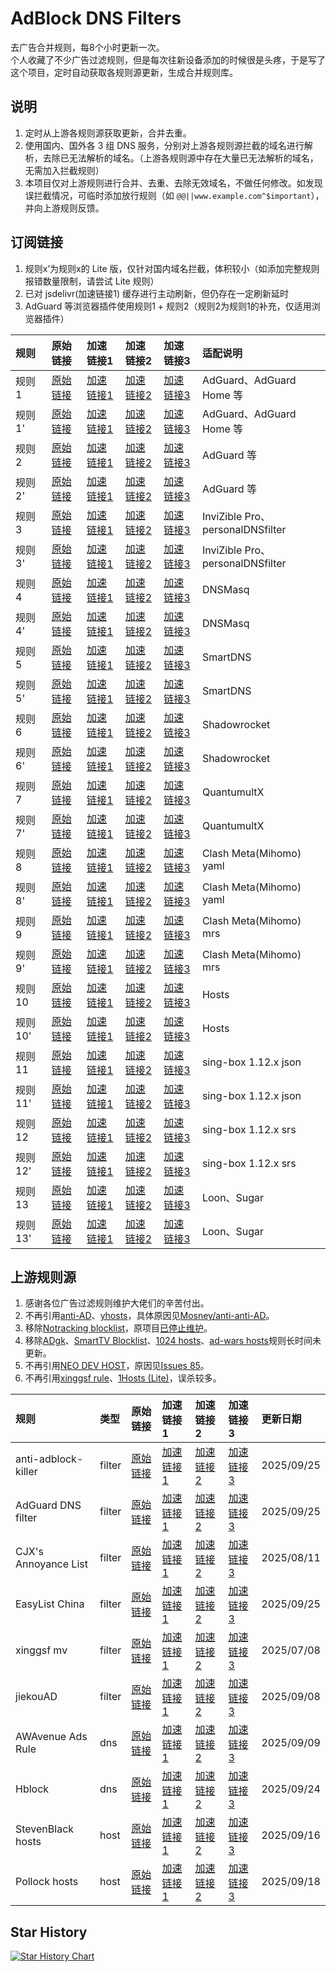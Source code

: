 # AdBlock DNS Filters
去广告合并规则，每8个小时更新一次。  
个人收藏了不少广告过滤规则，但是每次往新设备添加的时候很是头疼，于是写了这个项目，定时自动获取各规则源更新，生成合并规则库。

## 说明
1. 定时从上游各规则源获取更新，合并去重。
2. 使用国内、国外各 3 组 DNS 服务，分别对上游各规则源拦截的域名进行解析，去除已无法解析的域名。（上游各规则源中存在大量已无法解析的域名，无需加入拦截规则）
3. 本项目仅对上游规则进行合并、去重、去除无效域名，不做任何修改。如发现误拦截情况，可临时添加放行规则（如 `@@||www.example.com^$important`），并向上游规则反馈。

## 订阅链接
1. 规则x’为规则x的 Lite 版，仅针对国内域名拦截，体积较小（如添加完整规则报错数量限制，请尝试 Lite 规则）
2. 已对 jsdelivr(加速链接1) 缓存进行主动刷新，但仍存在一定刷新延时
3. AdGuard 等浏览器插件使用规则1 + 规则2（规则2为规则1的补充，仅适用浏览器插件）

| 规则 | 原始链接 | 加速链接1 | 加速链接2 | 加速链接3 | 适配说明 |
|:-|:-|:-|:-|:-|:-|
| 规则1 | [原始链接](https://raw.githubusercontent.com/bubianchuxin012/adblockfilters/main/rules/adblockdns.txt) | [加速链接1](https://gcore.jsdelivr.net/gh/bubianchuxin012/adblockfilters@main/rules/adblockdns.txt) | [加速链接2](https://github.boki.moe/https://raw.githubusercontent.com/bubianchuxin012/adblockfilters/main/rules/adblockdns.txt) | [加速链接3](https://ghfast.top/https://raw.githubusercontent.com/bubianchuxin012/adblockfilters/main/rules/adblockdns.txt) | AdGuard、AdGuard Home 等 |
| 规则1' | [原始链接](https://raw.githubusercontent.com/bubianchuxin012/adblockfilters/main/rules/adblockdnslite.txt) | [加速链接1](https://gcore.jsdelivr.net/gh/bubianchuxin012/adblockfilters@main/rules/adblockdnslite.txt) | [加速链接2](https://github.boki.moe/https://raw.githubusercontent.com/bubianchuxin012/adblockfilters/main/rules/adblockdnslite.txt) | [加速链接3](https://ghfast.top/https://raw.githubusercontent.com/bubianchuxin012/adblockfilters/main/rules/adblockdnslite.txt) | AdGuard、AdGuard Home 等 |
| 规则2 | [原始链接](https://raw.githubusercontent.com/bubianchuxin012/adblockfilters/main/rules/adblockfilters.txt) | [加速链接1](https://gcore.jsdelivr.net/gh/bubianchuxin012/adblockfilters@main/rules/adblockfilters.txt) | [加速链接2](https://github.boki.moe/https://raw.githubusercontent.com/bubianchuxin012/adblockfilters/main/rules/adblockfilters.txt) | [加速链接3](https://ghfast.top/https://raw.githubusercontent.com/bubianchuxin012/adblockfilters/main/rules/adblockfilters.txt) | AdGuard 等 |
| 规则2' | [原始链接](https://raw.githubusercontent.com/bubianchuxin012/adblockfilters/main/rules/adblockfilterslite.txt) | [加速链接1](https://gcore.jsdelivr.net/gh/bubianchuxin012/adblockfilters@main/rules/adblockfilterslite.txt) | [加速链接2](https://github.boki.moe/https://raw.githubusercontent.com/bubianchuxin012/adblockfilters/main/rules/adblockfilterslite.txt) | [加速链接3](https://ghfast.top/https://raw.githubusercontent.com/bubianchuxin012/adblockfilters/main/rules/adblockfilterslite.txt) | AdGuard 等 |
| 规则3 | [原始链接](https://raw.githubusercontent.com/bubianchuxin012/adblockfilters/main/rules/adblockdomain.txt) | [加速链接1](https://gcore.jsdelivr.net/gh/bubianchuxin012/adblockfilters@main/rules/adblockdomain.txt) | [加速链接2](https://github.boki.moe/https://raw.githubusercontent.com/bubianchuxin012/adblockfilters/main/rules/adblockdomain.txt) | [加速链接3](https://ghfast.top/https://raw.githubusercontent.com/bubianchuxin012/adblockfilters/main/rules/adblockdomain.txt) | InviZible Pro、personalDNSfilter |
| 规则3' | [原始链接](https://raw.githubusercontent.com/bubianchuxin012/adblockfilters/main/rules/adblockdomainlite.txt) | [加速链接1](https://gcore.jsdelivr.net/gh/bubianchuxin012/adblockfilters@main/rules/adblockdomainlite.txt) | [加速链接2](https://github.boki.moe/https://raw.githubusercontent.com/bubianchuxin012/adblockfilters/main/rules/adblockdomainlite.txt) | [加速链接3](https://ghfast.top/https://raw.githubusercontent.com/bubianchuxin012/adblockfilters/main/rules/adblockdomainlite.txt) | InviZible Pro、personalDNSfilter |
| 规则4 | [原始链接](https://raw.githubusercontent.com/bubianchuxin012/adblockfilters/main/rules/adblockdnsmasq.txt) | [加速链接1](https://gcore.jsdelivr.net/gh/bubianchuxin012/adblockfilters@main/rules/adblockdnsmasq.txt) | [加速链接2](https://github.boki.moe/https://raw.githubusercontent.com/bubianchuxin012/adblockfilters/main/rules/adblockdnsmasq.txt) | [加速链接3](https://ghfast.top/https://raw.githubusercontent.com/bubianchuxin012/adblockfilters/main/rules/adblockdnsmasq.txt) | DNSMasq |
| 规则4' | [原始链接](https://raw.githubusercontent.com/bubianchuxin012/adblockfilters/main/rules/adblockdnsmasqlite.txt) | [加速链接1](https://gcore.jsdelivr.net/gh/bubianchuxin012/adblockfilters@main/rules/adblockdnsmasqlite.txt) | [加速链接2](https://github.boki.moe/https://raw.githubusercontent.com/bubianchuxin012/adblockfilters/main/rules/adblockdnsmasqlite.txt) | [加速链接3](https://ghfast.top/https://raw.githubusercontent.com/bubianchuxin012/adblockfilters/main/rules/adblockdnsmasqlite.txt) | DNSMasq |
| 规则5 | [原始链接](https://raw.githubusercontent.com/bubianchuxin012/adblockfilters/main/rules/adblocksmartdns.conf) | [加速链接1](https://gcore.jsdelivr.net/gh/bubianchuxin012/adblockfilters@main/rules/adblocksmartdns.conf) | [加速链接2](https://github.boki.moe/https://raw.githubusercontent.com/bubianchuxin012/adblockfilters/main/rules/adblocksmartdns.conf) | [加速链接3](https://ghfast.top/https://raw.githubusercontent.com/bubianchuxin012/adblockfilters/main/rules/adblocksmartdns.conf) | SmartDNS |
| 规则5' | [原始链接](https://raw.githubusercontent.com/bubianchuxin012/adblockfilters/main/rules/adblocksmartdnslite.conf) | [加速链接1](https://gcore.jsdelivr.net/gh/bubianchuxin012/adblockfilters@main/rules/adblocksmartdnslite.conf) | [加速链接2](https://github.boki.moe/https://raw.githubusercontent.com/bubianchuxin012/adblockfilters/main/rules/adblocksmartdnslite.conf) | [加速链接3](https://ghfast.top/https://raw.githubusercontent.com/bubianchuxin012/adblockfilters/main/rules/adblocksmartdnslite.conf) | SmartDNS |
| 规则6 | [原始链接](https://raw.githubusercontent.com/bubianchuxin012/adblockfilters/main/rules/adblockclash.list) | [加速链接1](https://gcore.jsdelivr.net/gh/bubianchuxin012/adblockfilters@main/rules/adblockclash.list) | [加速链接2](https://github.boki.moe/https://raw.githubusercontent.com/bubianchuxin012/adblockfilters/main/rules/adblockclash.list) | [加速链接3](https://ghfast.top/https://raw.githubusercontent.com/bubianchuxin012/adblockfilters/main/rules/adblockclash.list) | Shadowrocket |
| 规则6' | [原始链接](https://raw.githubusercontent.com/bubianchuxin012/adblockfilters/main/rules/adblockclashlite.list) | [加速链接1](https://gcore.jsdelivr.net/gh/bubianchuxin012/adblockfilters@main/rules/adblockclashlite.list) | [加速链接2](https://github.boki.moe/https://raw.githubusercontent.com/bubianchuxin012/adblockfilters/main/rules/adblockclashlite.list) | [加速链接3](https://ghfast.top/https://raw.githubusercontent.com/bubianchuxin012/adblockfilters/main/rules/adblockclashlite.list) | Shadowrocket |
| 规则7 | [原始链接](https://raw.githubusercontent.com/bubianchuxin012/adblockfilters/main/rules/adblockqx.conf) | [加速链接1](https://gcore.jsdelivr.net/gh/bubianchuxin012/adblockfilters@main/rules/adblockqx.conf) | [加速链接2](https://github.boki.moe/https://raw.githubusercontent.com/bubianchuxin012/adblockfilters/main/rules/adblockqx.conf) | [加速链接3](https://ghfast.top/https://raw.githubusercontent.com/bubianchuxin012/adblockfilters/main/rules/adblockqx.conf) | QuantumultX |
| 规则7' | [原始链接](https://raw.githubusercontent.com/bubianchuxin012/adblockfilters/main/rules/adblockqxlite.conf) | [加速链接1](https://gcore.jsdelivr.net/gh/bubianchuxin012/adblockfilters@main/rules/adblockqxlite.conf) | [加速链接2](https://github.boki.moe/https://raw.githubusercontent.com/bubianchuxin012/adblockfilters/main/rules/adblockqxlite.conf) | [加速链接3](https://ghfast.top/https://raw.githubusercontent.com/bubianchuxin012/adblockfilters/main/rules/adblockqxlite.conf) | QuantumultX |
| 规则8 | [原始链接](https://raw.githubusercontent.com/bubianchuxin012/adblockfilters/main/rules/adblockmihomo.yaml) | [加速链接1](https://gcore.jsdelivr.net/gh/bubianchuxin012/adblockfilters@main/rules/adblockmihomo.yaml) | [加速链接2](https://github.boki.moe/https://raw.githubusercontent.com/bubianchuxin012/adblockfilters/main/rules/adblockmihomo.yaml) | [加速链接3](https://ghfast.top/https://raw.githubusercontent.com/bubianchuxin012/adblockfilters/main/rules/adblockmihomo.yaml) | Clash Meta(Mihomo) yaml |
| 规则8' | [原始链接](https://raw.githubusercontent.com/bubianchuxin012/adblockfilters/main/rules/adblockmihomolite.yaml) | [加速链接1](https://gcore.jsdelivr.net/gh/bubianchuxin012/adblockfilters@main/rules/adblockmihomolite.yaml) | [加速链接2](https://github.boki.moe/https://raw.githubusercontent.com/bubianchuxin012/adblockfilters/main/rules/adblockmihomolite.yaml) | [加速链接3](https://ghfast.top/https://raw.githubusercontent.com/bubianchuxin012/adblockfilters/main/rules/adblockmihomolite.yaml) | Clash Meta(Mihomo) yaml |
| 规则9 | [原始链接](https://raw.githubusercontent.com/bubianchuxin012/adblockfilters/main/rules/adblockmihomo.mrs) | [加速链接1](https://gcore.jsdelivr.net/gh/bubianchuxin012/adblockfilters@main/rules/adblockmihomo.mrs) | [加速链接2](https://github.boki.moe/https://raw.githubusercontent.com/bubianchuxin012/adblockfilters/main/rules/adblockmihomo.mrs) | [加速链接3](https://ghfast.top/https://raw.githubusercontent.com/bubianchuxin012/adblockfilters/main/rules/adblockmihomo.mrs) | Clash Meta(Mihomo) mrs |
| 规则9' | [原始链接](https://raw.githubusercontent.com/bubianchuxin012/adblockfilters/main/rules/adblockmihomolite.mrs) | [加速链接1](https://gcore.jsdelivr.net/gh/bubianchuxin012/adblockfilters@main/rules/adblockmihomolite.mrs) | [加速链接2](https://github.boki.moe/https://raw.githubusercontent.com/bubianchuxin012/adblockfilters/main/rules/adblockmihomolite.mrs) | [加速链接3](https://ghfast.top/https://raw.githubusercontent.com/bubianchuxin012/adblockfilters/main/rules/adblockmihomolite.mrs) | Clash Meta(Mihomo) mrs |
| 规则10 | [原始链接](https://raw.githubusercontent.com/bubianchuxin012/adblockfilters/main/rules/adblockhosts.txt) | [加速链接1](https://gcore.jsdelivr.net/gh/bubianchuxin012/adblockfilters@main/rules/adblockhosts.txt) | [加速链接2](https://github.boki.moe/https://raw.githubusercontent.com/bubianchuxin012/adblockfilters/main/rules/adblockhosts.txt) | [加速链接3](https://ghfast.top/https://raw.githubusercontent.com/bubianchuxin012/adblockfilters/main/rules/adblockhosts.txt) | Hosts |
| 规则10' | [原始链接](https://raw.githubusercontent.com/bubianchuxin012/adblockfilters/main/rules/adblockhostslite.txt) | [加速链接1](https://gcore.jsdelivr.net/gh/bubianchuxin012/adblockfilters@main/rules/adblockhostslite.txt) | [加速链接2](https://github.boki.moe/https://raw.githubusercontent.com/bubianchuxin012/adblockfilters/main/rules/adblockhostslite.txt) | [加速链接3](https://ghfast.top/https://raw.githubusercontent.com/bubianchuxin012/adblockfilters/main/rules/adblockhostslite.txt) | Hosts |
| 规则11 | [原始链接](https://raw.githubusercontent.com/bubianchuxin012/adblockfilters/main/rules/adblocksingbox.json) | [加速链接1](https://gcore.jsdelivr.net/gh/bubianchuxin012/adblockfilters@main/rules/adblocksingbox.json) | [加速链接2](https://github.boki.moe/https://raw.githubusercontent.com/bubianchuxin012/adblockfilters/main/rules/adblocksingbox.json) | [加速链接3](https://ghfast.top/https://raw.githubusercontent.com/bubianchuxin012/adblockfilters/main/rules/adblocksingbox.json) | sing-box 1.12.x json |
| 规则11' | [原始链接](https://raw.githubusercontent.com/bubianchuxin012/adblockfilters/main/rules/adblocksingboxlite.json) | [加速链接1](https://gcore.jsdelivr.net/gh/bubianchuxin012/adblockfilters@main/rules/adblocksingboxlite.json) | [加速链接2](https://github.boki.moe/https://raw.githubusercontent.com/bubianchuxin012/adblockfilters/main/rules/adblocksingboxlite.json) | [加速链接3](https://ghfast.top/https://raw.githubusercontent.com/bubianchuxin012/adblockfilters/main/rules/adblocksingboxlite.json) | sing-box 1.12.x json |
| 规则12 | [原始链接](https://raw.githubusercontent.com/bubianchuxin012/adblockfilters/main/rules/adblocksingbox.srs) | [加速链接1](https://gcore.jsdelivr.net/gh/bubianchuxin012/adblockfilters@main/rules/adblocksingbox.srs) | [加速链接2](https://github.boki.moe/https://raw.githubusercontent.com/bubianchuxin012/adblockfilters/main/rules/adblocksingbox.srs) | [加速链接3](https://ghfast.top/https://raw.githubusercontent.com/bubianchuxin012/adblockfilters/main/rules/adblocksingbox.srs) | sing-box 1.12.x srs |
| 规则12' | [原始链接](https://raw.githubusercontent.com/bubianchuxin012/adblockfilters/main/rules/adblocksingboxlite.srs) | [加速链接1](https://gcore.jsdelivr.net/gh/bubianchuxin012/adblockfilters@main/rules/adblocksingboxlite.srs) | [加速链接2](https://github.boki.moe/https://raw.githubusercontent.com/bubianchuxin012/adblockfilters/main/rules/adblocksingboxlite.srs) | [加速链接3](https://ghfast.top/https://raw.githubusercontent.com/bubianchuxin012/adblockfilters/main/rules/adblocksingboxlite.srs) | sing-box 1.12.x srs |
| 规则13 | [原始链接](https://raw.githubusercontent.com/bubianchuxin012/adblockfilters/main/rules/adblockloon.list) | [加速链接1](https://gcore.jsdelivr.net/gh/bubianchuxin012/adblockfilters@main/rules/adblockloon.list) | [加速链接2](https://github.boki.moe/https://raw.githubusercontent.com/bubianchuxin012/adblockfilters/main/rules/adblockloon.list) | [加速链接3](https://ghfast.top/https://raw.githubusercontent.com/bubianchuxin012/adblockfilters/main/rules/adblockloon.list) | Loon、Sugar |
| 规则13' | [原始链接](https://raw.githubusercontent.com/bubianchuxin012/adblockfilters/main/rules/adblockloonlite.list) | [加速链接1](https://gcore.jsdelivr.net/gh/bubianchuxin012/adblockfilters@main/rules/adblockloonlite.list) | [加速链接2](https://github.boki.moe/https://raw.githubusercontent.com/bubianchuxin012/adblockfilters/main/rules/adblockloonlite.list) | [加速链接3](https://ghfast.top/https://raw.githubusercontent.com/bubianchuxin012/adblockfilters/main/rules/adblockloonlite.list) | Loon、Sugar |

## 上游规则源
1. 感谢各位广告过滤规则维护大佬们的辛苦付出。
2. 不再引用[anti-AD](https://anti-ad.net/adguard.txt)、[yhosts](https://raw.githubusercontent.com/VeleSila/yhosts/master/hosts.txt)，具体原因见[Mosney/anti-anti-AD](https://github.com/Mosney/anti-anti-AD)。
3. 移除[Notracking blocklist](https://raw.githubusercontent.com/notracking/hosts-blocklists/master/adblock/adblock.txt)，原项目[已停止维护](https://github.com/notracking/hosts-blocklists/issues/900)。
4. 移除[ADgk](https://raw.githubusercontent.com/banbendalao/ADgk/master/ADgk.txt)、[SmartTV Blocklist](https://raw.githubusercontent.com/Perflyst/PiHoleBlocklist/master/SmartTV-AGH.txt)、[1024 hosts](https://raw.githubusercontent.com/Goooler/1024_hosts/master/hosts)、[ad-wars hosts](https://raw.githubusercontent.com/jdlingyu/ad-wars/master/hosts)规则长时间未更新。
5. 不再引用[NEO DEV HOST](https://github.com/neodevpro/neodevhost/blob/master/lite_adblocker)，原因见[Issues 85](https://github.com/bubianchuxin012/adblockfilters/issues/85)。
6. 不再引用[xinggsf rule](https://raw.githubusercontent.com/xinggsf/Adblock-Plus-Rule/master/rule.txt)、[1Hosts (Lite)](https://raw.githubusercontent.com/badmojr/1Hosts/master/Lite/adblock.txt)，误杀较多。

| 规则 | 类型 | 原始链接 | 加速链接1 | 加速链接2 | 加速链接3 | 更新日期 |
|:-|:-|:-|:-|:-|:-|:-|
| anti-adblock-killer | filter | [原始链接](https://raw.githubusercontent.com/reek/anti-adblock-killer/master/anti-adblock-killer-filters.txt) | [加速链接1](https://gcore.jsdelivr.net/gh/bubianchuxin012/adblockfilters@main/rules/AdGuard_Base_filter.txt) | [加速链接2](https://github.boki.moe/https://raw.githubusercontent.com/bubianchuxin012/adblockfilters/main/rules/AdGuard_Base_filter.txt) | [加速链接3](https://ghfast.top/https://raw.githubusercontent.com/bubianchuxin012/adblockfilters/main/rules/AdGuard_Base_filter.txt) | 2025/09/25 |
| AdGuard DNS filter | filter | [原始链接](https://adguardteam.github.io/AdGuardSDNSFilter/Filters/filter.txt) | [加速链接1](https://gcore.jsdelivr.net/gh/bubianchuxin012/adblockfilters@main/rules/AdGuard_DNS_filter.txt) | [加速链接2](https://github.boki.moe/https://raw.githubusercontent.com/bubianchuxin012/adblockfilters/main/rules/AdGuard_DNS_filter.txt) | [加速链接3](https://ghfast.top/https://raw.githubusercontent.com/bubianchuxin012/adblockfilters/main/rules/AdGuard_DNS_filter.txt) | 2025/09/25 |
| CJX's Annoyance List | filter | [原始链接](https://raw.githubusercontent.com/cjx82630/cjxlist/master/cjx-annoyance.txt) | [加速链接1](https://gcore.jsdelivr.net/gh/bubianchuxin012/adblockfilters@main/rules/CJX's_Annoyance_List.txt) | [加速链接2](https://github.boki.moe/https://raw.githubusercontent.com/bubianchuxin012/adblockfilters/main/rules/CJX's_Annoyance_List.txt) | [加速链接3](https://ghfast.top/https://raw.githubusercontent.com/bubianchuxin012/adblockfilters/main/rules/CJX's_Annoyance_List.txt) | 2025/08/11 |
| EasyList China | filter | [原始链接](https://filters.adtidy.org/ios/filters/224_optimized.txt) | [加速链接1](https://gcore.jsdelivr.net/gh/bubianchuxin012/adblockfilters@main/rules/EasyList_China.txt) | [加速链接2](https://github.boki.moe/https://raw.githubusercontent.com/bubianchuxin012/adblockfilters/main/rules/EasyList_China.txt) | [加速链接3](https://ghfast.top/https://raw.githubusercontent.com/bubianchuxin012/adblockfilters/main/rules/EasyList_China.txt) | 2025/09/25 |
| xinggsf mv | filter | [原始链接](https://raw.githubusercontent.com/xinggsf/Adblock-Plus-Rule/master/mv.txt) | [加速链接1](https://gcore.jsdelivr.net/gh/bubianchuxin012/adblockfilters@main/rules/xinggsf_mv.txt) | [加速链接2](https://github.boki.moe/https://raw.githubusercontent.com/bubianchuxin012/adblockfilters/main/rules/xinggsf_mv.txt) | [加速链接3](https://ghfast.top/https://raw.githubusercontent.com/bubianchuxin012/adblockfilters/main/rules/xinggsf_mv.txt) | 2025/07/08 |
| jiekouAD | filter | [原始链接](https://raw.githubusercontent.com/damengzhu/banad/main/jiekouAD.txt) | [加速链接1](https://gcore.jsdelivr.net/gh/bubianchuxin012/adblockfilters@main/rules/jiekouAD.txt) | [加速链接2](https://github.boki.moe/https://raw.githubusercontent.com/bubianchuxin012/adblockfilters/main/rules/jiekouAD.txt) | [加速链接3](https://ghfast.top/https://raw.githubusercontent.com/bubianchuxin012/adblockfilters/main/rules/jiekouAD.txt) | 2025/09/08 |
| AWAvenue Ads Rule | dns | [原始链接](https://raw.githubusercontent.com/TG-Twilight/AWAvenue-Ads-Rule/main/AWAvenue-Ads-Rule.txt) | [加速链接1](https://gcore.jsdelivr.net/gh/bubianchuxin012/adblockfilters@main/rules/AWAvenue_Ads_Rule.txt) | [加速链接2](https://github.boki.moe/https://raw.githubusercontent.com/bubianchuxin012/adblockfilters/main/rules/AWAvenue_Ads_Rule.txt) | [加速链接3](https://ghfast.top/https://raw.githubusercontent.com/bubianchuxin012/adblockfilters/main/rules/AWAvenue_Ads_Rule.txt) | 2025/09/09 |
| Hblock | dns | [原始链接](https://hblock.molinero.dev/hosts_adblock.txt) | [加速链接1](https://gcore.jsdelivr.net/gh/bubianchuxin012/adblockfilters@main/rules/Hblock.txt) | [加速链接2](https://github.boki.moe/https://raw.githubusercontent.com/bubianchuxin012/adblockfilters/main/rules/Hblock.txt) | [加速链接3](https://ghfast.top/https://raw.githubusercontent.com/bubianchuxin012/adblockfilters/main/rules/Hblock.txt) | 2025/09/24 |
| StevenBlack hosts | host | [原始链接](https://raw.githubusercontent.com/StevenBlack/hosts/master/hosts) | [加速链接1](https://gcore.jsdelivr.net/gh/bubianchuxin012/adblockfilters@main/rules/StevenBlack_hosts.txt) | [加速链接2](https://github.boki.moe/https://raw.githubusercontent.com/bubianchuxin012/adblockfilters/main/rules/StevenBlack_hosts.txt) | [加速链接3](https://ghfast.top/https://raw.githubusercontent.com/bubianchuxin012/adblockfilters/main/rules/StevenBlack_hosts.txt) | 2025/09/16 |
| Pollock hosts | host | [原始链接](https://someonewhocares.org/hosts/hosts) | [加速链接1](https://gcore.jsdelivr.net/gh/bubianchuxin012/adblockfilters@main/rules/Pollock_hosts.txt) | [加速链接2](https://github.boki.moe/https://raw.githubusercontent.com/bubianchuxin012/adblockfilters/main/rules/Pollock_hosts.txt) | [加速链接3](https://ghfast.top/https://raw.githubusercontent.com/bubianchuxin012/adblockfilters/main/rules/Pollock_hosts.txt) | 2025/09/18 |

## Star History
[![Star History Chart](https://api.star-history.com/svg?repos=217heidai/adblockfilters&type=Date)](https://star-history.com/#217heidai/adblockfilters&Date)
